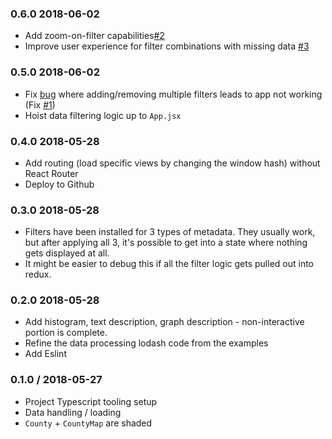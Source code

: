 ### 0.6.0 2018-06-02

- Add zoom-on-filter capabilities[#2](https://github.com/hydrosquall/h1b-software-salaries-ts/pull/2)
- Improve user experience for filter combinations with missing data [#3](https://github.com/hydrosquall/h1b-software-salaries-ts/pull/3)

### 0.5.0 2018-06-02

- Fix [bug](https://github.com/Swizec/react-d3js-step-by-step/issues/2) where adding/removing multiple filters leads to app not working (Fix [#1](https://github.com/hydrosquall/h1b-software-salaries-ts/pull/1))
- Hoist data filtering logic up to `App.jsx`


### 0.4.0 2018-05-28

- Add routing (load specific views by changing the window hash) without React Router
- Deploy to Github

### 0.3.0 2018-05-28

- Filters have been installed for 3 types of metadata. They usually work, but after applying all 3, it's possible to get into a state where nothing gets displayed at all.
- It might be easier to debug this if all the filter logic gets pulled out into redux.

### 0.2.0 2018-05-28

- Add histogram, text description, graph description - non-interactive portion is complete.
- Refine the data processing lodash code from the examples
- Add Eslint

### 0.1.0 / 2018-05-27

- Project Typescript tooling setup
- Data handling / loading
- `County` + `CountyMap` are shaded
